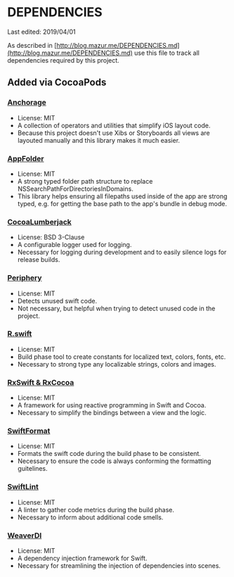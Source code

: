 DEPENDENCIES
===

Last edited: 2019/04/01

As described in [http://blog.mazur.me/DEPENDENCIES.md](http://blog.mazur.me/DEPENDENCIES.md) use this file to track all dependencies required by this project.

## Added via CocoaPods

### [Anchorage](https://github.com/Raizlabs/Anchorage)
- License: MIT
- A collection of operators and utilities that simplify iOS layout code.
- Because this project doesn't use Xibs or Storyboards all views are layouted manually and this library makes it much easier.

### [AppFolder](https://github.com/dreymonde/AppFolder)
- License: MIT
- A strong typed folder path structure to replace NSSearchPathForDirectoriesInDomains.
- This library helps ensuring all filepaths used inside of the app are strong typed, e.g. for getting the base path to the app's bundle in debug mode.

### [CocoaLumberjack](https://github.com/CocoaLumberjack/CocoaLumberjack)
- License: BSD 3-Clause
- A configurable logger used for logging.
- Necessary for logging during development and to easily silence logs for release builds.

### [Periphery](https://github.com/peripheryapp/periphery)
- License: MIT
- Detects unused swift code.
- Not necessary, but helpful when trying to detect unused code in the project.

### [R.swift](https://github.com/mac-cain13/R.swift)
- License: MIT
- Build phase tool to create constants for localized text, colors, fonts, etc.
- Necessary to strong type any localizable strings, colors and images.

### [RxSwift & RxCocoa](https://github.com/ReactiveX/RxSwift)
- License: MIT
- A framework for using reactive programming in Swift and Cocoa.
- Necessary to simplify the bindings between a view and the logic.

### [SwiftFormat](https://github.com/nicklockwood/SwiftFormat)
- License: MIT
- Formats the swift code during the build phase to be consistent.
- Necessary to ensure the code is always conforming the formatting guitelines.

### [SwiftLint](https://github.com/realm/SwiftLint)
- License: MIT
- A linter to gather code metrics during the build phase.
- Necessary to inform about additional code smells.

### [WeaverDI](https://github.com/scribd/Weaver)
- License: MIT
- A dependency injection framework for Swift.
- Necessary for streamlining the injection of dependencies into scenes.


